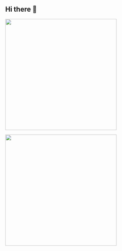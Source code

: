 ## Hi there 👋
<p>
  <img src="https://api.vaunt.dev/v1/github/entities/mohitrawat061/achievements?format=svg&limit=3" width="350" />
</p>
<!-- <p>
    <a href="https://vaunt.dev">
        <img src="https://api.vaunt.dev/v1/github/entities/{{github_username}}/contributions?format=svg" width="350" title="Includes public contributions"/>
    </a>
</p> -->
<!-- [![Vaunt Community](https://api.vaunt.dev/v1/github/entities/mohitrawat061/badges/community)](https://community.vaunt.dev/board/mohitrawat061) -->
</p>    
<a href="https://vaunt.dev/">
        <img src="https://api.vaunt.dev/v1/github/entities/mohitrawat061/contributions?format=svg" width="350" />
    </a>
</p>
<!--
**mohitrawat061/mohitrawat061** is a ✨ _special_ ✨ repository because its `README.md` (this file) appears on your GitHub profile.

Here are some ideas to get you started:

- 🔭 I’m currently working on ...
- 🌱 I’m currently learning ...
- 👯 I’m looking to collaborate on ...
- 🤔 I’m looking for help with ...
- 💬 Ask me about ...
- 📫 How to reach me: ...
- 😄 Pronouns: ...
- ⚡ Fun fact: ...
-->

